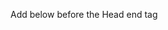 Add below before the Head end tag

<!-- 'SyntaxHighlighter' additions START -->
<script src='https://hostspace.github.io/SyntaxHighlighter/js/shCore.js' type='text/javascript'/>
<link href='https://hostspace.github.io/SyntaxHighlighter/css/shCore.css' rel='stylesheet' type='text/css'/>
<link href='https://hostspace.github.io/SyntaxHighlighter/css/shThemeDefault.css' rel='stylesheet' type='text/css'/>
<script src='https://hostspace.github.io/SyntaxHighlighter/js/shBrushCSharp.js' type='text/javascript'/>

<script language='javascript' type='text/javascript'>
    SyntaxHighlighter.config.bloggerMode = true;
    SyntaxHighlighter.all();
</script>
<!-- 'SyntaxHighlighter' additions END -->
